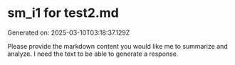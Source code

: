 # sm_i1 for test2.md

Generated on: 2025-03-10T03:18:37.129Z

Please provide the markdown content you would like me to summarize and analyze. I need the text to be able to generate a response.
